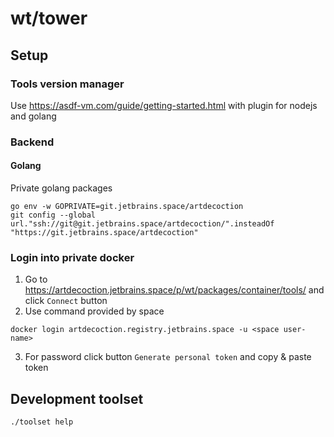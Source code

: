 # wt/tower

## Setup

### Tools version manager
Use https://asdf-vm.com/guide/getting-started.html with plugin for nodejs and golang

### Backend
#### Golang
Private golang packages
```shell
go env -w GOPRIVATE=git.jetbrains.space/artdecoction
git config --global url."ssh://git@git.jetbrains.space/artdecoction/".insteadOf "https://git.jetbrains.space/artdecoction"
```

### Login into private docker
1. Go to https://artdecoction.jetbrains.space/p/wt/packages/container/tools/ and click `Connect` button
2. Use command provided by space
```shell
docker login artdecoction.registry.jetbrains.space -u <space user-name>
```
3. For password click button `Generate personal token` and copy & paste token

## Development toolset
```shell
./toolset help
```
